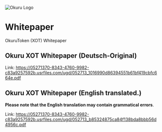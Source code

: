 ![Okuru Logo](https://static.wixstatic.com/media/052713_4f1ccfadb21947068b612f5cf2077c1c~mv2.png)


# Whitepaper
OkuruToken (XOT) Whitepaper



## Okuru XOT Whitepaper (Deutsch-Original)

Link: https://05271370-8343-4760-9982-c83a9257592b.usrfiles.com/ugd/052713_1016990d86394551b61bf419cbfc664e.pdf



## Okuru XOT Whitepaper (English translated.)
**Please note that the English translation may contain grammatical errors**.

Link: https://05271370-8343-4760-9982-c83a9257592b.usrfiles.com/ugd/052713_b85324875ca84f138bda8bbb56d4956c.pdf
